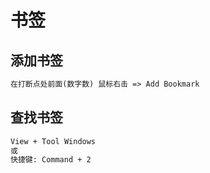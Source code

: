 # 书签

## 添加书签
```markdown
在打断点处前面(数字数) 鼠标右击 => Add Bookmark
```
## 查找书签
```markdown
View + Tool Windows
或
快捷键: Command + 2
```
